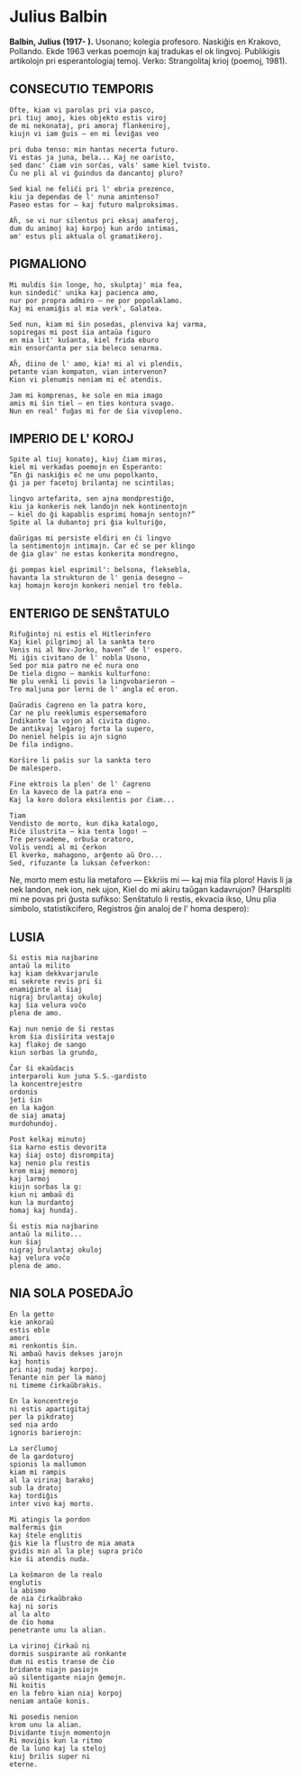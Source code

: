 # Julius Balbin
**Balbin, Julius (1917- ).** Usonano; kolegia profesoro. Naskiĝis en Krakovo, Pollando. Ekde 1963 verkas poemojn kaj tradukas el ok lingvoj. Publikigis artikolojn pri esperantologiaj temoj. Verko: Strangolitaj krioj (poemoj, 1981).

## CONSECUTIO TEMPORIS

    Ofte, kiam vi parolas pri via pasco,
    pri tiuj amoj, kies objekto estis viroj
    de mi nekonataj, pri amoraj flankeniroj,
    kiujn vi iam ĝuis — en mi leviĝas veo

    pri duba tenso: min hantas necerta futuro.
    Vi estas ja juna, bela... Kaj ne oaristo,
    sed danc' ĉiam vin sorĉas, vals' same kiel tvisto.
    Ĉu ne pli al vi ĝuindus da dancantoj pluro?

    Sed kial ne feliĉi pri l' ebria prezenco,
    kiu ja dependas de l' nuna amintenso?
    Paseo estas for — kaj futuro malproksimas.

    Aĥ, se vi nur silentus pri eksaj amaferoj,
    dum du animoj kaj korpoj kun ardo intimas,
    am' estus pli aktuala ol gramatikeroj.

## PIGMALIONO

    Mi muldis ŝin longe, ho, skulptaj' mia fea,
    kun sindediĉ' unika kaj pacienca amo,
    nur por propra admiro — ne por popolaklamo.
    Kaj mi enamiĝis al mia verk', Galatea.

    Sed nun, kiam mi ŝin posedas, plenviva kaj varma,
    sopiregas mi post ŝia antaŭa figuro
    en mia lit' kuŝanta, kiel frida eburo
    min ensorĉanta per sia beleco senarma.

    Aĥ, diino de l' amo, kia! mi al vi plendis,
    petante vian kompaton, vian intervenon?
    Kion vi plenumis neniam mi eĉ atendis.

    Jam mi komprenas, ke sole en mia imago
    amis mi ŝin tiel — en ties kontura svago.
    Nun en real' fuĝas mi for de ŝia vivopleno.

## IMPERIO DE L' KOROJ

    Spite al tiuj konatoj, kiuj ĉiam miras,
    kiel mi verkadas poemojn en Esperanto:
    “En ĝi naskiĝis eĉ ne unu popolkanto,
    ĝi ja per facetoj brilantaj ne scintilas;

    lingvo artefarita, sen ajna mondprestiĝo,
    kiu ja konkeris nek landojn nek kontinentojn
    — kiel do ĝi kapablis esprimi homajn sentojn?”
    Spite al la dubantoj pri ĝia kulturiĝo,

    daŭrigas mi persiste eldiri en ĉi lingvo
    la sentimentojn intimajn. Ĉar eĉ se per klingo
    de ĝia glav' ne estas konkerita mondregno,

    ĝi pompas kiel esprimil': belsona, fleksebla,
    havanta la strukturon de l' genia desegno —
    kaj homajn korojn konkeri neniel tro febla.


## ENTERIGO DE SENŜTATULO

    Rifuĝintoj ni estis el Hitlerinfero
    Kaj kiel pilgrimoj al la sankta tero
    Venis ni al Nov-Jorko, haven” de l' espero.
    Mi iĝis civitano de l' nobla Usono,
    Sed por mia patro ne eĉ nura ono
    De tiela digno — mankis kulturfono:
    Ne plu venki li povis la lingvobarieron —
    Tro maljuna por lerni de l' angla eĉ eron.

    Daŭradis ĉagreno en la patra koro,
    Ĉar ne plu reeklumis espersemaforo
    Indikante la vojon al civita digno.
    De antikvaj leĝaroj forta la supero,
    Do neniel helpis iu ajn signo
    De fila indigno.

    Korŝire li paŝis sur la sankta tero
    De malespero.

    Fine ektrois la plen' de l' ĉagreno
    En la kaveco de la patra eno —
    Kaj la koro dolora eksilentis por ĉiam...

    Tiam
    Vendisto de morto, kun dika katalogo,
    Riĉe ilustrita — kia tenta logo! —
    Tre persvademe, orbuŝa oratoro,
    Volis vendi al mi ĉerkon
    El kverko, mahagono, arĝento aŭ Oro...
    Sed, rifuzante la luksan ĉefverkon:

Ne, morto mem estu lia metaforo —
Ekkriis mi — kaj mia fila ploro!
Havis li ja nek landon, nek ion, nek ujon,
Kiel do mi akiru taŭgan kadavrujon?
(Harspliti mi ne povas pri ĝusta sufikso:
Senŝtatulo li restis, ekvacia ikso,
Unu plia simbolo, statistikcifero,
Registros ĝin analoj de l' homa despero):

## LUSIA

    Ŝi estis mia najbarino
    antaŭ la milito
    kaj kiam dekkvarjarulo
    mi sekrete revis pri ŝi
    enamiĝinte al ŝiaj
    nigraj brulantaj okuloj
    kaj ŝia velura voĉo
    plena de amo.

    Kaj nun nenio de ŝi restas
    krom ŝia disŝirita vestajo
    kaj flakoj de sango
    kiun sorbas la grundo,

    Ĉar ŝi ekaŭdacis
    interparoli kun juna S.S.-gardisto
    la koncentrejestro
    ordonis
    ĵeti ŝin
    en la kaĝon
    de siaj amataj
    murdohundoj.

    Post kelkaj minutoj
    ŝia karno estis devorita
    kaj ŝiaj ostoj disrompitaj
    kaj nenio plu restis
    krom miaj memoroj
    kaj larmoj
    kiujn sorbas la g:
    kiun ni ambaŭ di
    kun la murdantoj
    homaj kaj hundaj.

    Ŝi estis mia najbarino
    antaŭ la milito...
    kun ŝiaj
    nigraj brulantaj okuloj
    kaj velura voĉo
    plena de amo.

## NIA SOLA POSEDAĴO

    En la getto
    kie ankoraŭ
    estis eble
    amori
    mi renkontis ŝin.
    Ni ambaŭ havis dekses jarojn
    kaj hontis
    pri niaj nudaj korpoj.
    Tenante nin per la manoj
    ni timeme ĉirkaŭbrakis.

    En la koncentrejo
    ni estis apartigitaj
    per la pikdratoj
    sed nia ardo
    ignoris barierojn:

    La serĉlumoj
    de la gardoturoj
    spionis la mallumon
    kiam mi rampis
    al la virinaj barakoj
    sub la dratoj
    kaj tordiĝis
    inter vivo kaj morto.

    Mi atingis la pordon
    malfermis ĝin
    kaj ŝtele englitis
    ĝis kie la flustro de mia amata
    gvidis min al la plej supra priĉo
    kie ŝi atendis nuda.

    La koŝmaron de la realo
    englutis
    la abismo
    de nia ĉirkaŭbrako
    kaj ni soris
    al la alto
    de ĉio homa
    penetrante unu la alian.

    La virinoj ĉirkaŭ ni
    dormis suspirante aŭ ronkante
    dum ni estis transe de ĉio
    bridante niajn pasiojn
    aŭ silentigante niajn ĝemojn.
    Ni koitis
    en la febro kian niaj korpoj
    neniam antaŭe konis.

    Ni posedis nenion
    krom unu la alian.
    Dividante tiujn momentojn
    Ri moviĝis kun la ritmo
    de la luno kaj la steloj
    kiuj brilis super ni
    eterne.
